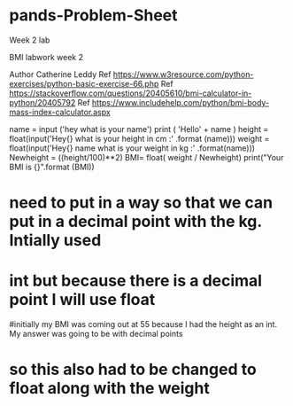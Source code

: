 # pands-Problem-Sheet
Week 2 lab

BMI labwork week 2 

Author  Catherine Leddy
Ref https://www.w3resource.com/python-exercises/python-basic-exercise-66.php
Ref https://stackoverflow.com/questions/20405610/bmi-calculator-in-python/20405792
Ref https://www.includehelp.com/python/bmi-body-mass-index-calculator.aspx

name = input ('hey what is your name')
print ( 'Hello' + name )
height = float(input('Hey{} what is your height in cm :' .format (name)))
weight = float(input('Hey{} name what is your weight in kg :' .format(name)))
Newheight = ((height/100)**2)
BMI= float( weight / Newheight)
print("Your BMI is {}".format (BMI))


# need to put in a way so that we can put in a decimal point with the kg. Intially used 
# int but because there is a decimal point I will use float

#initially my BMI was coming out at 55 because I had the height as an int. My answer was going to be with decimal points 
# so this also had to be changed to float along with the weight
